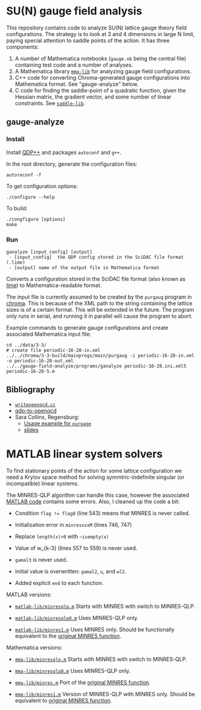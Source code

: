 # SU(N) gauge field analysis

This repository contains code to analyze SU(N) lattice gauge
theory field configurations.  The strategy is to
look at 3 and 4 dimensions in large N limit, paying special
attention to saddle points of the action.  It has three components:

1.  A number of Mathematica notebooks (`gauge.nb` being the
central file) containing test code and a number of analyses.
2.  A Mathematica library [`mma-lib`](mma-lib) for analyzing
gauge field configurations.
3.  C++ code for converting Chroma-generated gauge
configurations into Mathematica format.  See "gauge-analyze" below.
4.  C code for finding the saddle-point of a quadratic function,
given the Hessian matrix, the gradient vector, and some number of linear
constraints.  See [`saddle-lib`](saddle-lib).

## gauge-analyze

### Install

Install [QDP++](https://github.com/usqcd-software/qdpxx)
and packages `autoconf` and `g++`.

In the root directory, generate the configuration files:

    autoreconf -f

To get configuration options:

    ./configure --help

To build:

    ./congfigure [options]
    make


### Run

```
ganalyze [input_config] [output]
 - [input_config]  the QDP config stored in the SciDAC file format (.lime)
 - [output] name of the output file in Mathematica format
```

Converts a configuration stored in the SciDAC file format (also known as
[lime](https://github.com/usqcd-software/c-lime)) to Mathematica-readable
format.

The input file is currently assumed to be created by the `purgaug` program in
[chroma](https://github.com/JeffersonLab/chroma). This is because of the XML
path to the string containing the lattice sizes is of a certain format. This
will be extended in the future. The program only runs in serial, and
running it in parallel will cause the program to abort.

Example commands to generate gauge configurations and create associated
Mathematica input file:

    cd ../data/3-3/
    # create file periodic-16-28-in.xml
    ../../chroma/3-3-build/mainprogs/main/purgaug -i periodic-16-28-in.xml -o periodic-16-28-out.xml
    ../../gauge-field-analyze/programs/ganalyze periodic-16-28.ini.xml5 periodic-16-28-5.m


## Bibliography

 - [`writeopenqcd.cc`](https://rqcd.ur.de:8443/regensburg-lattice/chroma/blob/master/lib/io/writeopenqcd.cc)
 - [qdp-to-openqcd](https://github.com/Irubataru/qdp-to-openqcd)
 - Sara Collins, Regensburg:
   - [Usage example for `purgage`](https://homepages.uni-regensburg.de/~cos14742/lqcd-1/exercise5/extras/purgaug.html)
   - [slides](https://homepages.uni-regensburg.de/~cos14742/lqcd-1/exercise5/extras/slides.pdf)

# MATLAB linear system solvers #

To find stationary points of the action for some lattice configuration
we need a Krylov space method for solving symmtric-indefinite
singular (or incompatible) linear systems.

The MINRES-QLP algorithm can handle this case, however the associated [MATLAB
code](https://www.mathworks.com/matlabcentral/fileexchange/42419-minres-qlp) contains some errors. Also, I cleaned up the code a bit:

* Condition `flag != flag0` (line 543) means that MINRES is never called.

* Initialization error in `minresxxxM` (lines 746, 747)

* Replace `length(x)>0` with `~isempty(x)`

* Value of w_{k-3} (lines 557 to 559) is never used.

* `gamal3` is never used.

* Initial value is overwritten:  `gamal2`, `u`, and `wl2`.

* Added explicit `end` to each function.

MATLAB versions:

* [`matlab-lib/minresqlp.m`](matlab-lib/minresqlp.m) Starts with MINRES
  with switch to MINRES-QLP.

* [`matlab-lib/minresqlp0.m`](matlab-lib/minresqlp0.m) Uses MINRES-QLP only.

* [`matlab-lib/minres1.m`](matlab-lib/minres1.m) Uses MINRES only.  Should
 be functionally equivalent to the [original MINRES function](https://web.stanford.edu/group/SOL/software/minres/).

Mathematica versions:

* [`mma-lib/minresqlp.m`](mma-lib/minresqlp.m) Starts with MINRES
  with switch to MINRES-QLP.

* [`mma-lib/minresqlp0.m`](mma-lib/minresqlp0.m) Uses MINRES-QLP only.

* [`mma-lib/minres.m`](mma-lib/minres.m) Port of the [original MINRES function](https://web.stanford.edu/group/SOL/software/minres/).

* [`mma-lib/minres1.m`](mma-lib/minres1.m) Version of MINRES-QLP with MINRES only.  Should be equivalent to [original MINRES function](https://web.stanford.edu/group/SOL/software/minres/).
